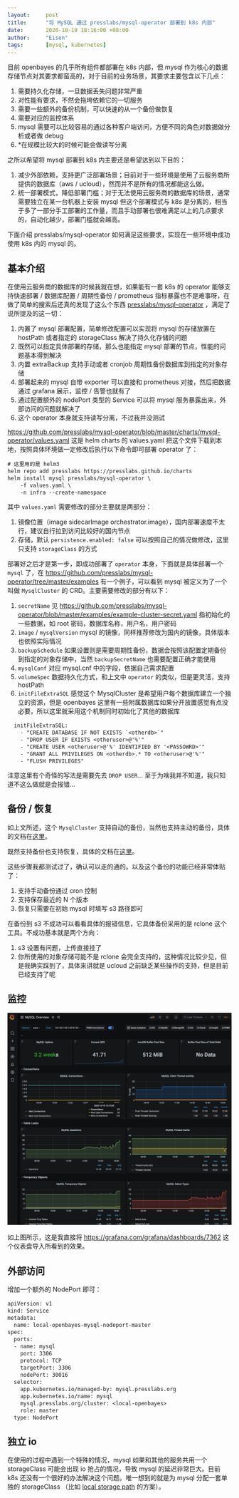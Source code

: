 ```yaml
---
layout:     post
title:      "将 MySQL 通过 presslabs/mysql-operator 部署到 k8s 内部"
date:       2020-10-19 18:16:00 +08:00
author:     "Eisen"
tags:       [mysql, kubernetes]
---
```


目前 openbayes 的几乎所有组件都部署在 k8s 内部，但 mysql 作为核心的数据存储节点对其要求都蛮高的，对于目前的业务场景，其要求主要包含以下几点：

1. 需要持久化存储，一旦数据丢失问题非常严重
2. 对性能有要求，不然会拖垮依赖它的一切服务
3. 需要一些额外的备份机制，可以快速的从一个备份做恢复
4. 需要对应的监控体系
5. mysql 需要可以比较容易的通过各种客户端访问，方便不同的角色对数据做分析或者做 debug
6. *在规模比较大的时候可能会做读写分离

之所以希望将 mysql 部署到 k8s 内主要还是希望达到以下目的：

1. 减少外部依赖，支持更广泛部署场景；目前对于一些环境是使用了云服务商所提供的数据库（aws / ucloud），然而并不是所有的情况都能这么做。
2. 统一部署模式，降低部署门槛；对于无法使用云服务商的数据库的场景，通常需要独立在某一台机器上安装 mysql 但这个部署模式与 k8s 是分离的，相当于多了一部分手工部署的工作量，而且手动部署也很难满足以上的几点要求的，自动化越少，部署门槛就会越高。

下面介绍 presslabs/mysql-operator 如何满足这些要求，实现在一些环境中成功使用 k8s 内的 mysql 的。

## 基本介绍

在使用云服务商的数据库的时候我就在想，如果能有一套 k8s 的 operator 能够支持快速部署 / 数据库配置 / 周期性备份 / prometheus 指标暴露也不是难事呀，在做了简单的搜索后还真的发现了这么个东西 [presslabs/mysql-operator](https://github.com/presslabs/mysql-operator) ，满足了说所提及的这一切：

1. 内置了 mysql 部署配置，简单修改配置可以实现将 mysql 的存储放置在 hostPath 或者指定的 storageClass 解决了持久化存储的问题
2. 既然可以指定具体部署的存储，那么也能指定 mysql 部署的节点，性能的问题基本得到解决
3. 内置 extraBackup 支持手动或者 cronjob 周期性备份数据库到指定的对象存储
4. 部署起来的 mysql 自带 exporter 可以直接和 prometheus 对接，然后把数据通过 grafana 展示，监控 / 告警也就有了
5. 通过配置额外的 nodePort 类型的 Service 可以将 mysql 服务暴露出来，外部访问的问题就解决了
6. 这个 operator 本身就支持读写分离，不过我并没测试

https://github.com/presslabs/mysql-operator/blob/master/charts/mysql-operator/values.yaml 这是 helm charts 的 values.yaml 把这个文件下载到本地，按照具体环境做一定修改后执行以下命令即可部署 operator 了：

```
# 这里用的是 helm3 
helm repo add presslabs https://presslabs.github.io/charts
helm install mysql presslabs/mysql-operator \
    -f values.yaml \
    -n infra --create-namespace
```

其中 `values.yaml` 需要修改的部分主要就是两部分：

1. 镜像位置（image sidecarImage orchestrator.image），国内部署速度不太行，建议自行拉到访问比较好的国内节点
2. 存储，默认 `persistence.enabled: false` 可以按照自己的情况做修改，这里只支持 `storageClass` 的方式

部署好之后才是第一步，即成功部署了 `operator` 本身，下面就是具体部署一个 `mysql` 了，在 https://github.com/presslabs/mysql-operator/tree/master/examples 有一个例子，可以看到 mysql 被定义为了一个叫做 `MysqlCluster` 的 CRD。主要需要修改的部分有以下：

1. `secretName` 见 https://github.com/presslabs/mysql-operator/blob/master/examples/example-cluster-secret.yaml 指初始化的一些数据，如 root 密码，数据库名称，用户名，用户密码
2. `image` / `mysqlVersion` mysql 的镜像，同样推荐修改为国内的镜像，具体版本也依照实际情况
3. `backupSchedule` 如果设置则是需要周期性备份，数据会按照该配置定期备份到指定的对象存储中，当然 `backupSecretName` 也需要配置正确才能使用
4. `mysqlConf` 对应 mysql.cnf 中的字段，依据自己需求配置
5. `volumeSpec` 数据持久化方式，和上文中 `operator` 的类似，但是更灵活，支持 hostPath
6. `initFileExtraSQL` 感觉这个 MysqlCluster 是希望用户每个数据库建立一个独立的资源，但是 openbayes 这里有一些附属数据库如果分开放置感觉有点没必要，所以这里就采用这个机制同时初始化了其他的数据库

```
  initFileExtraSQL:
    - "CREATE DATABASE IF NOT EXISTS `<otherdb>`"
    - "DROP USER IF EXISTS <otheruser>@'%'"
    - "CREATE USER <otheruser>@'%' IDENTIFIED BY '<PASSOWRD>'"
    - "GRANT ALL PRIVILEGES ON <otherdb>.* TO <otheruser>@'%'"
    - "FLUSH PRIVILEGES"
```

注意这里有个奇怪的写法是需要先去 `DROP USER`... 至于为啥我并不知道，我只知道不这么做就是会报错...

## 备份 / 恢复

如上文所述，这个 `MysqlCluster` 支持自动的备份，当然也支持主动的备份，具体的文档在[这里](https://www.presslabs.com/docs/mysql-operator/backups/)。

既然支持备份也支持恢复，具体的文档在[这里](https://www.presslabs.com/docs/mysql-operator/cluster-recover/)。

这些步骤我都测试过了，确认可以走的通的。以及这个备份的功能已经非常体贴了：

1. 支持手动备份通过 cron 控制
1. 支持保存最近的 N 个版本
1. 恢复只需要在初始 mysql 时填写 s3 路径即可

在备份到 s3 不成功可以看看具体的报错信息，它具体备份采用的是 rclone 这个工具。不成功基本就是两个方向：

1. s3 设置有问题，上传直接挂了
2. 你所使用的对象存储可能不是 rclone 会完全支持的，这种情况比较少见，但是我确实踩到了，具体来讲就是 ucloud 之前缺乏某些操作的支持，但是目前已经支持了呢

## 监控

![](../img/in-post/mysql-operator/2020-10-19-18-34-53.png)

如上图所示，这是我直接将 https://grafana.com/grafana/dashboards/7362 这个仪表盘导入所看到的效果。

## 外部访问

增加一个额外的 NodePort 即可：

```
apiVersion: v1
kind: Service
metadata:
  name: local-openbayes-mysql-nodeport-master
spec:
  ports:
  - name: mysql
    port: 3306
    protocol: TCP
    targetPort: 3306
    nodePort: 30016
  selector:
    app.kubernetes.io/managed-by: mysql.presslabs.org
    app.kubernetes.io/name: mysql
    mysql.presslabs.org/cluster: <local-openbayes>
    role: master
  type: NodePort
```

## 独立 io

在使用的过程中遇到一个特殊的情况，mysql 如果和其他的服务共用一个 storageClass 可能会出现 io 抢占的情况，导致 mysql 的延迟非常巨大。目前 k8s 还没有一个很好的办法解决这个问题。唯一想到的就是为 mysql 分配一套单独的 storageClass （比如 [local storage path](https://github.com/rancher/local-path-provisioner) 的方案）。
